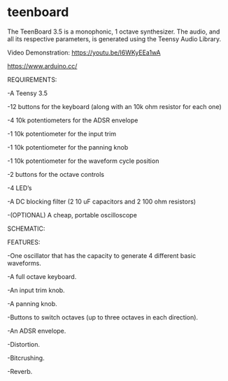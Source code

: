 # teenboard
The TeenBoard 3.5 is a monophonic, 1 octave synthesizer. The audio, and all its respective parameters, is generated using the Teensy Audio Library.

Video Demonstration: https://youtu.be/I6WKyEEa1wA

https://www.arduino.cc/

REQUIREMENTS:

-A Teensy 3.5

-12 buttons for the keyboard (along with an 10k ohm resistor for each one)

-4 10k potentiometers for the ADSR envelope

-1 10k potentiometer for the input trim

-1 10k potentiometer for the panning knob

-1 10k potentiometer for the waveform cycle position

-2 buttons for the octave controls

-4 LED’s

-A DC blocking filter (2 10 uF capacitors and 2 100 ohm resistors)

-(OPTIONAL) A cheap, portable oscilloscope


SCHEMATIC:

<SCHEMATIC HERE>

FEATURES:
  
-One oscillator that has the capacity to generate 4 different basic waveforms.
  
-A full octave keyboard.
  
-An input trim knob.
  
-A panning knob.
  
-Buttons to switch octaves (up to three octaves in each direction).
  
-An ADSR envelope.
  
-Distortion.
  
-Bitcrushing.
  
-Reverb.
